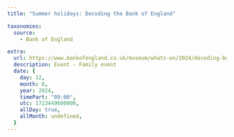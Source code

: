 ```yaml
---
title: "Summer holidays: Decoding the Bank of England"

taxonomies:
  source:
    - Bank of England

extra:
  url: https://www.bankofengland.co.uk/museum/whats-on/2024/decoding-boe
  description: Event - Family event
  date: {
    day: 12,
    month: 8,
    year: 2024,
    timePart: "09:00",
    utc: 1723449600000,
    allDay: true,
    allMonth: undefined,
  }
---
```

